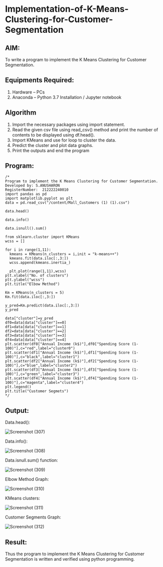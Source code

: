 # Implementation-of-K-Means-Clustering-for-Customer-Segmentation

## AIM:
To write a program to implement the K Means Clustering for Customer Segmentation.

## Equipments Required:
1. Hardware – PCs
2. Anaconda – Python 3.7 Installation / Jupyter notebook

## Algorithm
1. Import the necessary packages using import statement.
2. Read the given csv file using read_csv() method and print the number of contents to be displayed using df.head().
3. Import KMeans and use for loop to cluster the data.
4. Predict the cluster and plot data graphs.
5. Print the outputs and end the program
 
## Program:
```
/*
Program to implement the K Means Clustering for Customer Segmentation.
Developed by: S.ANUSHARON
RegisterNumber:  212222240010
import pandas as pd
import matplotlib.pyplot as plt
data = pd.read_csv("/content/Mall_Customers (1) (1).csv")

data.head()

data.info()

data.isnull().sum()

from sklearn.cluster import KMeans
wcss = []

for i in range(1,11):
  kmeans = KMeans(n_clusters = i,init = "k-means++")
  kmeans.fit(data.iloc[:,3:])
  wcss.append(kmeans.inertia_)
  
  plt.plot(range(1,11),wcss)
plt.xlabel("No. of clusters")
plt.ylabel("wcss")
plt.title("Elbow Method")

Km = KMeans(n_clusters = 5)
Km.fit(data.iloc[:,3:])

y_pred=Km.predict(data.iloc[:,3:])
y_pred

data["cluster"]=y_pred
df0=data[data["cluster"]==0]
df1=data[data["cluster"]==1]
df2=data[data["cluster"]==2]
df3=data[data["cluster"]==3]
df4=data[data["cluster"]==4]
plt.scatter(df0["Annual Income (k$)"],df0["Spending Score (1-100)"],c="red",label="cluster0")
plt.scatter(df1["Annual Income (k$)"],df1["Spending Score (1-100)"],c="black",label="cluster1")
plt.scatter(df2["Annual Income (k$)"],df2["Spending Score (1-100)"],c="blue",label="cluster2")
plt.scatter(df3["Annual Income (k$)"],df3["Spending Score (1-100)"],c="green",label="cluster3")
plt.scatter(df4["Annual Income (k$)"],df4["Spending Score (1-100)"],c="magenta",label="cluster4")
plt.legend()
plt.title("Customer Segmets")
*/
```

## Output:

Data.head():

![Screenshot (307)](https://github.com/Anusharonselva/Implementation-of-K-Means-Clustering-for-Customer-Segmentation/assets/119405600/32438e0f-4295-4c63-8d83-dbc1d11c77f4)

Data.info():

![Screenshot (308)](https://github.com/Anusharonselva/Implementation-of-K-Means-Clustering-for-Customer-Segmentation/assets/119405600/a10bfe40-402c-478b-9480-d1623d3049e1)

Data.isnull.sum() function:

![Screenshot (309)](https://github.com/Anusharonselva/Implementation-of-K-Means-Clustering-for-Customer-Segmentation/assets/119405600/9ac4bf58-a52b-4977-a25c-504db9e4bcf2)

Elbow Method Graph:

![Screenshot (310)](https://github.com/Anusharonselva/Implementation-of-K-Means-Clustering-for-Customer-Segmentation/assets/119405600/5e7e2a8d-2c36-4cd1-90b7-60ef15ab2450)

KMeans clusters:

![Screenshot (311)](https://github.com/Anusharonselva/Implementation-of-K-Means-Clustering-for-Customer-Segmentation/assets/119405600/b4bace53-ba71-4672-b6c6-f5bb91bce3ce)

Customer Segments Graph:

![Screenshot (312)](https://github.com/Anusharonselva/Implementation-of-K-Means-Clustering-for-Customer-Segmentation/assets/119405600/835d7a15-3dc1-4ab0-bd39-62e0113ee5f7)

## Result:
Thus the program to implement the K Means Clustering for Customer Segmentation is written and verified using python programming.
